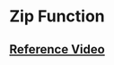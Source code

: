 # Zip Function

## [Reference Video](https://drive.google.com/file/d/18iVby0bO63d_aTOCXZ6WIQJvtC38z_ZF/view?usp=sharing)
